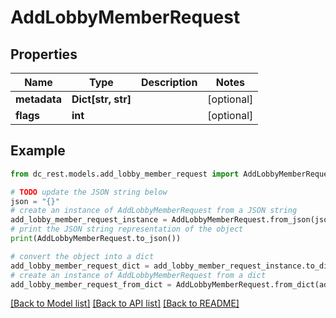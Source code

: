 # AddLobbyMemberRequest


## Properties

Name | Type | Description | Notes
------------ | ------------- | ------------- | -------------
**metadata** | **Dict[str, str]** |  | [optional] 
**flags** | **int** |  | [optional] 

## Example

```python
from dc_rest.models.add_lobby_member_request import AddLobbyMemberRequest

# TODO update the JSON string below
json = "{}"
# create an instance of AddLobbyMemberRequest from a JSON string
add_lobby_member_request_instance = AddLobbyMemberRequest.from_json(json)
# print the JSON string representation of the object
print(AddLobbyMemberRequest.to_json())

# convert the object into a dict
add_lobby_member_request_dict = add_lobby_member_request_instance.to_dict()
# create an instance of AddLobbyMemberRequest from a dict
add_lobby_member_request_from_dict = AddLobbyMemberRequest.from_dict(add_lobby_member_request_dict)
```
[[Back to Model list]](../README.md#documentation-for-models) [[Back to API list]](../README.md#documentation-for-api-endpoints) [[Back to README]](../README.md)


